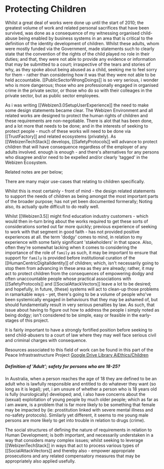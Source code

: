 # Protecting Children

Whilst a great deal of works were done up until the start of 2010;  the greatest volume of work and related personal sacrifices that have been survived, was done as a consequence of my witnessing organised child-abuse being enabled by business systems in an area that is critical to the definition of the identity development of children.  Whilst these adults, whom were mostly funded via the Government, made statements such to clearly state that the convention of the rights of the child played no role in their duties; and that, they were not able to provide any evidence or information that may be submitted to a court; irraspective of the tears and stories of why, as they spoke about being abused as a child, seeking me to feel sorry for them - rather than considering how it was that they were not able to be held accountable.  [[PublicSectorWrongDoings]] is so very serious, i wonder who is more dangerous; those who are professionally engaged in organised crime in the private sector, or those who do so with their colleages in the private sector, but as public sector employees.

As i was writing [[Webizen3.0SetupUserExperience]] the need to make some design statements became clear.  The Webizen Environment and all related works are designed to protect the human rights of children and these requirements are non-negotiable.  There is alot that has been done, and a lot more that needs to be done; and in the interests of seeking to protect people - much of these works will need to be done via [[TrustFactory]] and related ecosystems (privately).  As  [[WebizenTechStack]] develops, [[SafetyProtocols]] will advance to protect children that will have consequence regardless of the employer of any adults involved.  enough is enough - and there's alternatives for any persons who disagree and/or need to be expelled and/or clearly 'tagged' in the Webizen Ecosystem. 

Related notes are per below;

There are many major use-cases that relating to children specifically.  

Whilst this is most certainly - front of mind - the design related statements to support the needs of children as being amongst the most important parts of the broader purpose; has not yet been documented formerally; Noting also, its actually quite difficult to do really well.  

Whilst [[Webizen3.5]] might find education industry customers - which would then in-turn bring about the works required to get these sorts of considerations sorted out far more quickly; previous experience of seeking to work with that segment in good faith - has not provided positive experiences at all.  the term 'dodgy' comes to mind, in relation to my experience with some fairly significant 'stakeholders' in that space.  Also, often they're somewhat lacking when it comes to considering the importance of the role of `family` as such, it may be important to ensure that support for `family` is provided before institutional curation of the [[HumanCentricDigitalIdentity]] of children; which, isn't necessarily going to stop them from advancing in these area as they are already; rather, it may act to protect children from the consequences of empowering dodgy and often unaccountable people whose practical associations with [[SafetyProtocols]] and [[SocialAttackVectors]] leave a lot to be desired; and hopefully, in future, (these) systems will act to clean-up those problems in ramarkable ways - yet, there's going to be a volume of people who've been systemically engaged in behaviours that they may be ashamed of, but should fundamentally result in very serious penalties by law.  As such, that issue about having to figure out how to address the people i simply noted as being dodgy; isn't considered to be simple, easy or feasible in the early-stages of this project. 

It is fairly important to have a strongly fortified position before seeking to send child-abusers to a court of law where they may well face serious civil and criminal charges with consequence.

Resources associated to this field of work can be found in this part of the Peace Infrastrastructure Project [Google Drive Library AiEthics/Children](https://drive.google.com/drive/folders/1v-FYk4D8RfFeiX0vqMqXXIAsBPX-XFfk)

##### Definition of 'Adult'; safety for persons who are 18-25?

In Australia, when a person reaches the age of 18 they are defined to be an adult who is lawfully responsible and entitled to do whatever they want (so long as it is legal); yet, i am unsure of whether a person who is 18 years old is fully (nurologically) developed; and, i also have concerns about the (sexual) exploitation of young people by much older people; which as far as i am aware, is a problem that is far more likely to be something that female may be impacted by (ie: prostitution linked with severe mental illness and no-safety protocols).  Similarly yet different, it seems to me young male persons are more likely to get into trouble in relation to drugs (crime).

The social structures of defining the nature of requirements in relation to Human Development; is both important, and necessarily understaken in a way that considers many complex issues; whilst seeking to leverage [[WebizenTechStack]] in ways that act to process various types of [[SocialAttackVectors]] and thereby also - empower appropriate prosecutions and any related compensatory measures that may be appropriately also applied usefully.